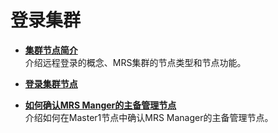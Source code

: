 # 登录集群<a name="ZH-CN_TOPIC_0173178337"></a>

-   **[集群节点简介](集群节点简介.md)**  
介绍远程登录的概念、MRS集群的节点类型和节点功能。
-   **[登录集群节点](登录集群节点.md)**  

-   **[如何确认MRS Manger的主备管理节点](如何确认MRS-Manger的主备管理节点.md)**  
介绍如何在Master1节点中确认MRS Manager的主备管理节点。

